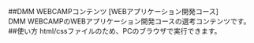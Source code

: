 ##DMM WEBCAMPコンテンツ [WEBアプリケーション開発コース]  
DMM WEBCAMPのWEBアプリケーション開発コースの選考コンテンツです。
##使い方
html/cssファイルのため、PCのブラウザで実行できます。